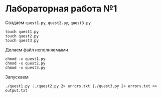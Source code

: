 # Лабораторная работа №1

Создаем `quest1.py`, `quest2.py`, `quest3.py`

```
touch quest1.py
touch quest2.py
touch quest3.py
```

Делаем файл исполняемыми

```
chmod -x quest1.py
chmod -x quest2.py
chmod -x quest3.py
```

Запускаем

```
./quest1.py |./quest2.py 2> errors.txt |./quest3.py 2> errors.txt >> output.txt
```
